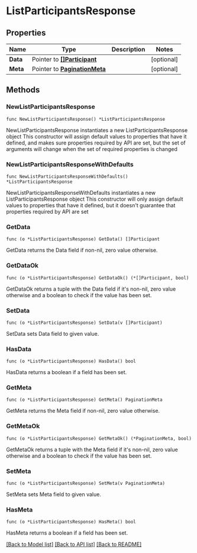 # ListParticipantsResponse

## Properties

Name | Type | Description | Notes
------------ | ------------- | ------------- | -------------
**Data** | Pointer to [**[]Participant**](Participant.md) |  | [optional] 
**Meta** | Pointer to [**PaginationMeta**](PaginationMeta.md) |  | [optional] 

## Methods

### NewListParticipantsResponse

`func NewListParticipantsResponse() *ListParticipantsResponse`

NewListParticipantsResponse instantiates a new ListParticipantsResponse object
This constructor will assign default values to properties that have it defined,
and makes sure properties required by API are set, but the set of arguments
will change when the set of required properties is changed

### NewListParticipantsResponseWithDefaults

`func NewListParticipantsResponseWithDefaults() *ListParticipantsResponse`

NewListParticipantsResponseWithDefaults instantiates a new ListParticipantsResponse object
This constructor will only assign default values to properties that have it defined,
but it doesn't guarantee that properties required by API are set

### GetData

`func (o *ListParticipantsResponse) GetData() []Participant`

GetData returns the Data field if non-nil, zero value otherwise.

### GetDataOk

`func (o *ListParticipantsResponse) GetDataOk() (*[]Participant, bool)`

GetDataOk returns a tuple with the Data field if it's non-nil, zero value otherwise
and a boolean to check if the value has been set.

### SetData

`func (o *ListParticipantsResponse) SetData(v []Participant)`

SetData sets Data field to given value.

### HasData

`func (o *ListParticipantsResponse) HasData() bool`

HasData returns a boolean if a field has been set.

### GetMeta

`func (o *ListParticipantsResponse) GetMeta() PaginationMeta`

GetMeta returns the Meta field if non-nil, zero value otherwise.

### GetMetaOk

`func (o *ListParticipantsResponse) GetMetaOk() (*PaginationMeta, bool)`

GetMetaOk returns a tuple with the Meta field if it's non-nil, zero value otherwise
and a boolean to check if the value has been set.

### SetMeta

`func (o *ListParticipantsResponse) SetMeta(v PaginationMeta)`

SetMeta sets Meta field to given value.

### HasMeta

`func (o *ListParticipantsResponse) HasMeta() bool`

HasMeta returns a boolean if a field has been set.


[[Back to Model list]](../README.md#documentation-for-models) [[Back to API list]](../README.md#documentation-for-api-endpoints) [[Back to README]](../README.md)


